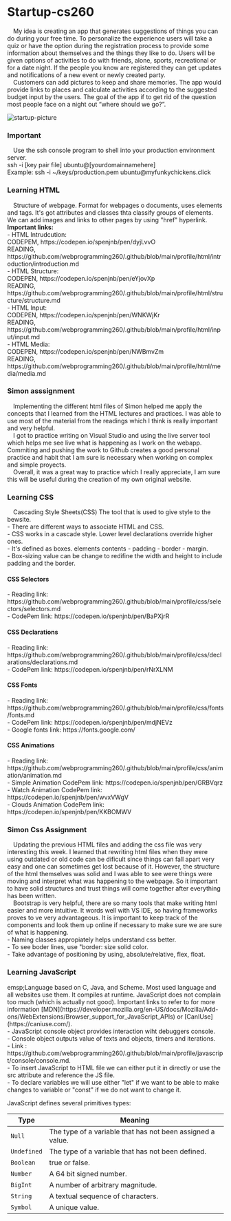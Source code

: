 # Startup-cs260
&emsp;My idea is creating an app that generates suggestions of things you can do during your free time. To personalize the experience users will take a quiz or have the option during the registration process to provide some information about themselves and the things they like to do. Users will be given options of activities to do with friends, alone, sports, recreational or for a date night. If the people you know are registered they can get updates and notifications of a new event or newly created party.<br/>&emsp;Customers can add pictures to keep and share memories. The app would provide links to places and calculate activities according to the suggested budget input by the users. The goal of the app if to get rid of the question most people face on a night out “where should we go?”.

![startup-picture](https://user-images.githubusercontent.com/98859625/214980690-1ae8191f-cca8-4a68-94c7-f995d7862862.PNG)

<h3>Important</h3>
&emsp;Use the ssh console program to shell into your production environment server. <br/>
ssh -i [key pair file] ubuntu@[yourdomainnamehere] <br/>
Example: ssh -i ~/keys/production.pem ubuntu@myfunkychickens.click <br/>

<h3>Learning HTML</h3>
&emsp;Structure of webpage. Format for webpages o documents, uses elements and tags. It's got attributes and classes thta classify groups of elements. We can add images and links to other pages by using "href" hyperlink. <br/>
<b>Important links:</b><br/>
- HTML Intrudcution: 
   <br/>CODEPEM, https://codepen.io/spenjnb/pen/dyjLvvO
   <br/>READING, https://github.com/webprogramming260/.github/blob/main/profile/html/introduction/introduction.md
   <br/>
- HTML Structure: 
   <br/>CODEPEN, https://codepen.io/spenjnb/pen/eYjovXp
   <br/>READING, https://github.com/webprogramming260/.github/blob/main/profile/html/structure/structure.md
   <br/>
- HTML Input:
   <br/>CODEPEN, https://codepen.io/spenjnb/pen/WNKWjKr
   <br/>READING, https://github.com/webprogramming260/.github/blob/main/profile/html/input/input.md
   <br/>
- HTML Media:
  <br/>CODEPEN, https://codepen.io/spenjnb/pen/NWBmvZm
  <br/>READING, https://github.com/webprogramming260/.github/blob/main/profile/html/media/media.md
  <br/>
  
<h3>Simon asssignment</h3>
&emsp;Implementing the different html files of Simon helped me apply the concepts that I learned from the HTML lectures and practices. I was able to use most of the material from the readings which I think is really important and very helpful.<br/>&emsp;I got to practice writing on Visual Studio and using the live server tool which helps me see live what is happening as I work on the webapp. Commiting and pushing the work to Github creates a good personal practice and habit that I am sure is necessary when working on complex and simple proyects.<br/>&emsp;Overall, it was a great way to practice which I really appreciate, I am sure this will be useful during the creation of my own original website.
<br/>
<h3>Learning CSS</h3>
&emsp;Cascading Style Sheets(CSS) The tool that is used to give style to the bewsite.
<br/>
- There are different ways to associate HTML and CSS.<br/>
- CSS works in a cascade style. Lower level declarations override higher ones.<br/>
- It's defined as boxes. elements contents - padding - border - margin.<br/>
- Box-sizing value can be change to redifine the width and height to include padding and the border.<br/>
<h4>CSS Selectors</h3>
- Reading link: https://github.com/webprogramming260/.github/blob/main/profile/css/selectors/selectors.md<br/>
- CodePem link: https://codepen.io/spenjnb/pen/BaPXjrR<br/>
<h4>CSS Declarations</h4>
- Reading link: https://github.com/webprogramming260/.github/blob/main/profile/css/declarations/declarations.md<br/>
- CodePem link: https://codepen.io/spenjnb/pen/rNrXLNM<br/>
<h4>CSS Fonts</h4>
- Reading link: https://github.com/webprogramming260/.github/blob/main/profile/css/fonts/fonts.md<br/>
- CodePem link: https://codepen.io/spenjnb/pen/mdjNEVz<br/>
- Google fonts link: https://fonts.google.com/<br/>
<h4>CSS Animations</h4>
- Reading link: https://github.com/webprogramming260/.github/blob/main/profile/css/animation/animation.md<br/>
- Simple Animation CodePem link: https://codepen.io/spenjnb/pen/GRBVqrz<br/>
- Watch Animation CodePem link: https://codepen.io/spenjnb/pen/wvxVWgV<br/>
- Clouds Animation CodePem link: https://codepen.io/spenjnb/pen/KKBOMWV<br/>

<h3>Simon Css Assignment</h3>
&emsp;Updating the previous HTML files and adding the css file was very interesting this week. I learned that rewriting html files when they were using outdated or old code can be dificult since things can fall apart very easy and one can sometimes get lost because of it. However, the structure of the html themselves was solid and I was able to see were things were moving and interpret what was happening to the webpage. So it important to have solid structures and trust things will come together after everything has been written.<br/>
&emsp;Bootstrap is very helpful, there are so many tools that make writing html easier and more intuitive. It words well with VS IDE, so having frameworks proves to ve very advantageous. It is important to keep track of the components and look them up online if necessary to make sure we are sure of what is happening.<br/>
- Naming classes appropiately helps understand css better. <br/>
- To see boder lines, use "border: size solid color. <br/>
- Take advantage of positioning by using, absolute/relative, flex, float. <br/>
<h3>Learning JavaScript</h3>
emsp;Language based on C, Java, and Scheme. Most used language and all websites use them. It compiles at runtime. JavaScript does not complain too much (which is actually not good). Important links to refer to for more information [MDN](https://developer.mozilla.org/en-US/docs/Mozilla/Add-ons/WebExtensions/Browser_support_for_JavaScript_APIs) or [CanIUse](https://caniuse.com/). <br/>
- JavaScript console object provides interaction wiht debuggers console. <br/>
- Console object outputs value of texts and objects, timers and iterations. <br/>
- Link : https://github.com/webprogramming260/.github/blob/main/profile/javascript/console/console.md. <br/>
- To insert JavaScript to HTML file we can either put it in directly or use the src attribute and reference the JS file. <br/>
- To declare variables we will use either "let" if we want to be able to make changes to variable or "const" if we do not want to change it. <br/>

JavaScript defines several primitives types:

| Type        | Meaning                                                    |
| ----------- | ---------------------------------------------------------- |
| `Null`      | The type of a variable that has not been assigned a value. |
| `Undefined` | The type of a variable that has not been defined.          |
| `Boolean`   | true or false.                                             |
| `Number`    | A 64 bit signed number.                                    |
| `BigInt`    | A number of arbitrary magnitude.                           |
| `String`    | A textual sequence of characters.                          |
| `Symbol`    | A unique value.                                            |
